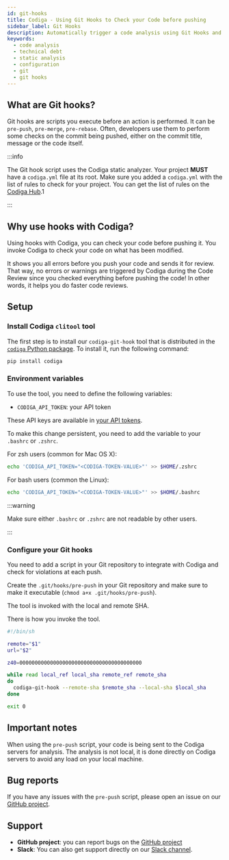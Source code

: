 ```yaml
---
id: git-hooks
title: Codiga - Using Git Hooks to Check your Code before pushing
sidebar_label: Git Hooks
description: Automatically trigger a code analysis using Git Hooks and ensure that your code meets your code quality criteria.
keywords:
  - code analysis
  - technical debt
  - static analysis
  - configuration
  - git
  - git hooks
---
```


## What are Git hooks?

Git hooks are scripts you execute before an action is performed. It can be
`pre-push`, `pre-merge`, `pre-rebase`. Often, developers use them to perform
some checks on the commit being pushed, either on the commit title, message
or the code itself.

:::info

The Git hook script uses the Codiga static analyzer. Your project **MUST** have
a `codiga.yml` file at its root. Make sure you added a `codiga.yml` with the
list of rules to check for your project. You can get the list of rules on the
[Codiga Hub](https://app.codiga.io/hub/rulesets).1

:::

## Why use hooks with Codiga?

Using hooks with Codiga, you can check your code before pushing it.
You invoke Codiga to check your code on what has been modified.

It shows you all errors before you push your code and sends it for review.
That way, no errors or warnings are triggered by Codiga during
the Code Review since you checked everything before pushing the code!
In other words, it helps you do faster code reviews.

## Setup

### Install Codiga `clitool` tool

The first step is to install our `codiga-git-hook` tool
that is distributed in the [`codiga` Python package](https://pypi.org/project/codiga/).
To install it, run the following command:

```bash
pip install codiga
```

### Environment variables

To use the tool, you need to define the following variables:

- `CODIGA_API_TOKEN`: your API token

These API keys are available in [your API tokens](https://app.codiga.io/api-tokens).

To make this change persistent, you need to add the variable to your `.bashrc` or `.zshrc`.

For zsh users (common for Mac OS X):

```bash
echo 'CODIGA_API_TOKEN="<CODIGA-TOKEN-VALUE>"' >> $HOME/.zshrc
```

For bash users (common the Linux):

```bash
echo 'CODIGA_API_TOKEN="<CODIGA-TOKEN-VALUE>"' >> $HOME/.bashrc
```

:::warning

Make sure either `.bashrc` or `.zshrc` are not readable by other users.

:::

### Configure your Git hooks

You need to add a script in your Git repository to integrate with Codiga
and check for violations at each push.

Create the `.git/hooks/pre-push` in your Git repository and make sure
to make it executable (`chmod a+x .git/hooks/pre-push`).

The tool is invoked with the local and remote SHA.

There is how you invoke the tool.

```bash
#!/bin/sh

remote="$1"
url="$2"

z40=0000000000000000000000000000000000000000

while read local_ref local_sha remote_ref remote_sha
do
  codiga-git-hook --remote-sha $remote_sha --local-sha $local_sha
done

exit 0
```

## Important notes

When using the `pre-push` script, your code is being sent to the Codiga
servers for analysis. The analysis is not local, it is done directly
on Codiga servers to avoid any load on your local machine.

## Bug reports

If you have any issues with the `pre-push` script, please open
an issue on our [GitHub project](https://github.com/codiga/clitool/issues).

## Support

- **GitHub project**: you can report bugs on the [GitHub project](https://github.com/codiga/clitool/issues)
- **Slack**: You can also get support directly on our [Slack channel](https://join.slack.com/t/codigahq/shared_invite/zt-9hvmfwie-9BUVFwZDwvpIGlkHv2mzYQ).
